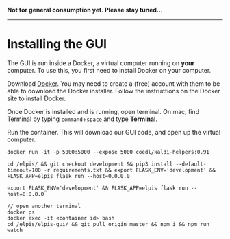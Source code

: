 **Not for general consumption yet. Please stay tuned...**

***



# Installing the GUI

The GUI is run inside a Docker, a virtual computer running on **your** computer. To use this, you first need to install Docker on your computer. 

Download [Docker](https://www.docker.com/products/docker-desktop). You may need to create a (free) account with them to be able to download the Docker installer. Follow the instructions on the Docker site to install Docker.

Once Docker is installed and is running, open terminal. On mac, find Terminal by typing `command`+`space` and type **Terminal**.


Run the container. This will download our GUI code, and open up the virtual computer.

```
docker run -it -p 5000:5000 --expose 5000 coedl/kaldi-helpers:0.91

cd /elpis/ && git checkout development && pip3 install --default-timeout=100 -r requirements.txt && export FLASK_ENV='development' && FLASK_APP=elpis flask run --host=0.0.0.0

export FLASK_ENV='development' && FLASK_APP=elpis flask run --host=0.0.0.0

// open another terminal
docker ps
docker exec -it <container id> bash
cd /elpis/elpis-gui/ && git pull origin master && npm i && npm run watch
